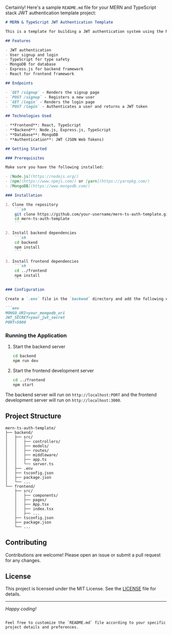 Certainly! Here's a sample `README.md` file for your MERN and TypeScript stack JWT authentication template project:

```markdown
# MERN & TypeScript JWT Authentication Template

This is a template for building a JWT authentication system using the MERN (MongoDB, Express.js, React, Node.js) stack with TypeScript. This project includes endpoints for user signup and login.

## Features

- JWT authentication
- User signup and login
- TypeScript for type safety
- MongoDB for database
- Express.js for backend framework
- React for frontend framework

## Endpoints

- `GET /signup` - Renders the signup page
- `POST /signup` - Registers a new user
- `GET /login` - Renders the login page
- `POST /login` - Authenticates a user and returns a JWT token

## Technologies Used

- **Frontend**: React, TypeScript
- **Backend**: Node.js, Express.js, TypeScript
- **Database**: MongoDB
- **Authentication**: JWT (JSON Web Tokens)

## Getting Started

### Prerequisites

Make sure you have the following installed:

- [Node.js](https://nodejs.org/)
- [npm](https://www.npmjs.com/) or [yarn](https://yarnpkg.com/)
- [MongoDB](https://www.mongodb.com/)

### Installation

1. Clone the repository
    ```sh
    git clone https://github.com/your-username/mern-ts-auth-template.git
    cd mern-ts-auth-template
    ```

2. Install backend dependencies
    ```sh
    cd backend
    npm install
    ```

3. Install frontend dependencies
    ```sh
    cd ../frontend
    npm install
    ```

### Configuration

Create a `.env` file in the `backend` directory and add the following environment variables:

```env
MONGO_URI=your_mongodb_uri
JWT_SECRET=your_jwt_secret
PORT=5000
```

### Running the Application

1. Start the backend server
    ```sh
    cd backend
    npm run dev
    ```

2. Start the frontend development server
    ```sh
    cd ../frontend
    npm start
    ```

The backend server will run on `http://localhost:PORT` and the frontend development server will run on `http://localhost:3000`.

## Project Structure

```
mern-ts-auth-template/
├── backend/
│   ├── src/
│   │   ├── controllers/
│   │   ├── models/
│   │   ├── routes/
│   │   ├── middleware/
│   │   ├── app.ts
│   │   └── server.ts
│   ├── .env
│   ├── tsconfig.json
│   ├── package.json
│   └── ...
└── frontend/
    ├── src/
    │   ├── components/
    │   ├── pages/
    │   ├── App.tsx
    │   ├── index.tsx
    │   ├── ...
    ├── tsconfig.json
    ├── package.json
    └── ...
```

## Contributing

Contributions are welcome! Please open an issue or submit a pull request for any changes.

## License

This project is licensed under the MIT License. See the [LICENSE](LICENSE) file for details.

---

*Happy coding!*
```

Feel free to customize the `README.md` file according to your specific project details and preferences.